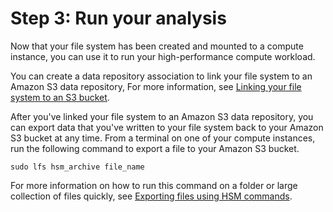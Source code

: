 # Step 3: Run your analysis<a name="getting-started-step3"></a>

Now that your file system has been created and mounted to a compute instance, you can use it to run your high\-performance compute workload\.

You can create a data repository association to link your file system to an Amazon S3 data repository, For more information, see [Linking your file system to an S3 bucket](create-dra-linked-data-repo.md)\.

After you've linked your file system to an Amazon S3 data repository, you can export data that you've written to your file system back to your Amazon S3 bucket at any time\. From a terminal on one of your compute instances, run the following command to export a file to your Amazon S3 bucket\.

```
sudo lfs hsm_archive file_name
```

For more information on how to run this command on a folder or large collection of files quickly, see [Exporting files using HSM commands](exporting-files-hsm.md)\.